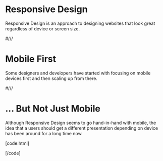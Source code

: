 # Responsive Design

Responsive Design is an approach to designing websites that look great regardless of device or screen size.


#///

# Mobile First

Some designers and developers have started with focusing on mobile devices first and then scaling up from there.


#///

# ... But Not Just Mobile

Although Responsive Design seems to go hand-in-hand with mobile, the idea that a users should get a different presentation depending on device has been around for a long time now.

[code:html]
<link type="text/css" rel="stylesheet" href="print.css" media="print" >
[/code]
